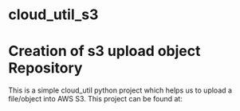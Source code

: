 # cloud_util_s3
Creation of s3 upload object Repository
========================
This is a simple cloud_util python project which helps us to upload a file/object into AWS S3. 
This project can be found at:

